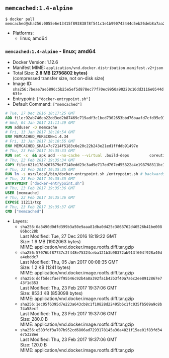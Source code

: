 ## `memcached:1.4-alpine`

```console
$ docker pull memcached@sha256:0055e6e13415f893838f8f541c1e1b990743444d5eb26deb8a7aa214fa4cc050
```

-	Platforms:
	-	linux; amd64

### `memcached:1.4-alpine` - linux; amd64

-	Docker Version: 1.12.6
-	Manifest MIME: `application/vnd.docker.distribution.manifest.v2+json`
-	Total Size: **2.8 MB (2756802 bytes)**  
	(compressed transfer size, not on-disk size)
-	Image ID: `sha256:7beae7ae5896c5b25e5ef5d878ec77f70ec9950a90220c16dd3116e0544d63fe`
-	Entrypoint: `["docker-entrypoint.sh"]`
-	Default Command: `["memcached"]`

```dockerfile
# Tue, 27 Dec 2016 18:17:25 GMT
ADD file:92ab746eb22dd3ed2b87469c719adf3c1bed7302653bbd76baafd7cfd95e911e in / 
# Wed, 04 Jan 2017 21:11:39 GMT
RUN adduser -D memcache
# Fri, 13 Jan 2017 18:10:54 GMT
ENV MEMCACHED_VERSION=1.4.34
# Fri, 13 Jan 2017 18:10:55 GMT
ENV MEMCACHED_SHA1=7c7214f5183c6e20c22b243e21ed1ffddb91497e
# Thu, 23 Feb 2017 19:35:33 GMT
RUN set -x 	&& apk add --no-cache --virtual .build-deps 		coreutils 		dpkg-dev dpkg 		gcc 		libc-dev 		libevent-dev 		linux-headers 		make 		perl 		tar 	&& wget -O memcached.tar.gz "http://memcached.org/files/memcached-$MEMCACHED_VERSION.tar.gz" 	&& echo "$MEMCACHED_SHA1  memcached.tar.gz" | sha1sum -c - 	&& mkdir -p /usr/src/memcached 	&& tar -xzf memcached.tar.gz -C /usr/src/memcached --strip-components=1 	&& rm memcached.tar.gz 	&& cd /usr/src/memcached 	&& ./configure --build="$(dpkg-architecture --query DEB_BUILD_GNU_TYPE)" 	&& make -j "$(nproc)" 	&& make install 	&& cd / && rm -rf /usr/src/memcached 	&& runDeps="$( 		scanelf --needed --nobanner --recursive /usr/local 			| awk '{ gsub(/,/, "\nso:", $2); print "so:" $2 }' 			| sort -u 			| xargs -r apk info --installed 			| sort -u 	)" 	&& apk add --virtual .memcached-rundeps $runDeps 	&& apk del .build-deps
# Thu, 23 Feb 2017 19:35:34 GMT
COPY file:621e178b267679ef7140edd23c3ad9e717ed767ed55322a4e198798311bc1d36 in /usr/local/bin/ 
# Thu, 23 Feb 2017 19:35:35 GMT
RUN ln -s usr/local/bin/docker-entrypoint.sh /entrypoint.sh # backwards compat
# Thu, 23 Feb 2017 19:35:35 GMT
ENTRYPOINT ["docker-entrypoint.sh"]
# Thu, 23 Feb 2017 19:35:36 GMT
USER [memcache]
# Thu, 23 Feb 2017 19:35:36 GMT
EXPOSE 11211/tcp
# Thu, 23 Feb 2017 19:35:37 GMT
CMD ["memcached"]
```

-	Layers:
	-	`sha256:0a8490d0dfd399b3a50e9aaa81dba0d425c3868762d46526b41be00886bcc28b`  
		Last Modified: Tue, 27 Dec 2016 18:19:22 GMT  
		Size: 1.9 MB (1902063 bytes)  
		MIME: application/vnd.docker.image.rootfs.diff.tar.gzip
	-	`sha256:57076bf87737c2f448e75324ceba121b3b90372ab913f604f928a40da4ebddc7`  
		Last Modified: Thu, 05 Jan 2017 00:08:35 GMT  
		Size: 1.2 KB (1241 bytes)  
		MIME: application/vnd.docker.image.rootfs.diff.tar.gzip
	-	`sha256:ddf5decfae7f95546c92b4a8a392fa1b42b3f40a7a6c2ee8912867e743f1d353`  
		Last Modified: Thu, 23 Feb 2017 19:37:06 GMT  
		Size: 853.1 KB (853098 bytes)  
		MIME: application/vnd.docker.image.rootfs.diff.tar.gzip
	-	`sha256:1ec05f6395d7e223a643cb8c1f10828d22495b6c1fc035fb509a9c8b74a58ecf`  
		Last Modified: Thu, 23 Feb 2017 19:37:06 GMT  
		Size: 280.0 B  
		MIME: application/vnd.docker.image.rootfs.diff.tar.gzip
	-	`sha256:e583fdf3a707b952cd6806ad7293178145a30a4821f15ae01f83fd34e75328ee`  
		Last Modified: Thu, 23 Feb 2017 19:37:06 GMT  
		Size: 120.0 B  
		MIME: application/vnd.docker.image.rootfs.diff.tar.gzip
